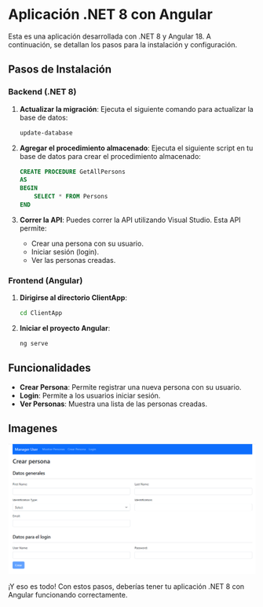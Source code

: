 # Aplicación .NET 8 con Angular

Esta es una aplicación desarrollada con .NET 8 y Angular 18. A continuación, se detallan los pasos para la instalación y configuración.

## Pasos de Instalación

### Backend (.NET 8)

1. **Actualizar la migración**: Ejecuta el siguiente comando para actualizar la base de datos:
    ```bash
    update-database
    ```

2. **Agregar el procedimiento almacenado**: Ejecuta el siguiente script en tu base de datos para crear el procedimiento almacenado:
    ```sql
    CREATE PROCEDURE GetAllPersons
    AS
    BEGIN
        SELECT * FROM Persons
    END
    ```

3. **Correr la API**: Puedes correr la API utilizando Visual Studio. Esta API permite:
    - Crear una persona con su usuario.
    - Iniciar sesión (login).
    - Ver las personas creadas.

 

### Frontend (Angular)

1. **Dirigirse al directorio ClientApp**:
    ```bash
    cd ClientApp
    ```

2. **Iniciar el proyecto Angular**:
    ```bash
    ng serve
    ```



## Funcionalidades

- **Crear Persona**: Permite registrar una nueva persona con su usuario.
- **Login**: Permite a los usuarios iniciar sesión.
- **Ver Personas**: Muestra una lista de las personas creadas.


## Imagenes
![Crear persona](https://github.com/lcarriel-coder/UserManagerApp/blob/main/imagenes/Crear.png?raw=true)





¡Y eso es todo! Con estos pasos, deberías tener tu aplicación .NET 8 con Angular funcionando correctamente.
